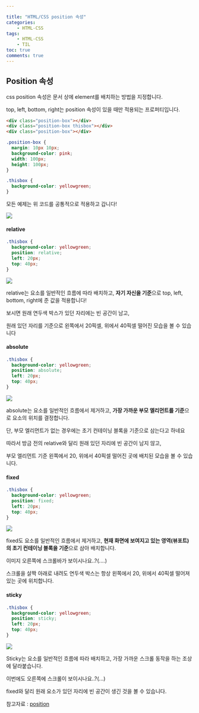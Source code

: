 ```yaml
---

title: "HTML/CSS position 속성"
categories:
    - HTML-CSS
tags:
    - HTML-CSS
    - TIL
toc: true
comments: true
---
```

[position]: https://developer.mozilla.org/ko/docs/Web/CSS/position


## Position 속성

css position 속성은 문서 상에 element를 배치하는 방법을 지정합니다. 

top, left, bottom, right는 position 속성이 있을 때만 적용되는 프로퍼티입니다.



```html
<div class="position-box"></div>
<div class="position-box thisbox"></div>
<div class="position-box"></div>
```

```css
.position-box {
  margin: 10px 10px;
  background-color: pink;
  width: 100px;
  height: 100px;
}

.thisbox {
  background-color: yellowgreen;
}
```

모든 예제는 위 코드를 공통적으로 적용하고 갑니다!

![](https://i.ibb.co/mSGSxbc/2020-10-20-11-30-10.png)



#### relative

```css
.thisbox {
  background-color: yellowgreen;
  position: relative;
  left: 20px;
  top: 40px;
}
```

![](https://i.ibb.co/cLJmHkf/2020-10-20-11-33-13.png)

relative는 요소를 일반적인 흐름에 따라 배치하고, **자기 자신을 기준**으로 top, left, bottom, right에 준 값을 적용합니다!

보시면 원래 연두색 박스가 있던 자리에는 빈 공간이 남고, 

원래 있던 자리를 기준으로 왼쪽에서 20픽셀, 위에서 40픽셀 떨어진 모습을 볼 수 있습니다



#### absolute

```css
.thisbox {
  background-color: yellowgreen;
  position: absolute;
  left: 20px;
  top: 40px;
}
```

![](https://i.ibb.co/2d6NYjh/2020-10-20-11-33-29.png)

absolute는 요소를 일반적인 흐름에서 제거하고, **가장 가까운 부모 엘리먼트를 기준**으로 요소의 위치를 결정합니다.

단, 부모 엘리먼트가 없는 경우에는 초기 컨테이닝 블록을 기준으로 삼는다고 하네요

따라서 방금 전의 relative와 달리 원래 있던 자리에 빈 공간이 남지 않고, 

부모 엘리먼트 기준 왼쪽에서 20, 위에서 40픽셀 떨어진 곳에 배치된 모습을 볼 수 있습니다.



#### fixed

```css
.thisbox {
  background-color: yellowgreen;
  position: fixed;
  left: 20px;
  top: 40px;
}
```

![](https://i.ibb.co/DRxJp22/2020-10-20-11-40-51.png)

fixed도 요소를 일반적인 흐름에서 제거하고, **현재 화면에 보여지고 있는 영역(뷰포트)의 초기 컨테이닝 블록을 기준**으로 삼아 배치합니다.

이미지 오른쪽에 스크롤바가 보이시나요..?(....)

스크롤을 살짝 아래로 내려도  연두색 박스는 항상 왼쪽에서 20, 위에서 40픽셀 떨어져있는 곳에 위치합니다.

#### sticky

```css
.thisbox {
  background-color: yellowgreen;
  position: sticky;
  left: 20px;
  top: 40px;
}
```



![](https://i.ibb.co/zJvzH1X/2020-10-20-11-41-44.png)

Sticky는 요소를 일반적인 흐름에 따라 배치하고, 가장 가까운 스크롤 동작을 하는 조상에 달라붙습니다.

이번에도 오른쪽에 스크롤이 보이시나요..?(...)

fixed와 달리 원래 요소가 있던 자리에 빈 공간이 생긴 것을 볼 수 있습니다. 



참고자료 : [position]
